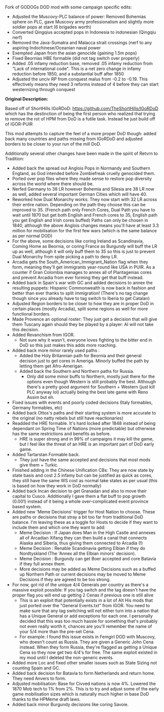 Fork of GODOGs DOD mod with some campaign specific edits:

* Adjusted the Muscovy-PLC balance of power: Removed Bohemias sphere on PLC, gave Muscovy army professionalism and slightly more soldier pops at start (6 brigades worth)
* Converted Qingqius accepted pops in Indonesia to indonesian (Qingqiu nerf)
* Removed the Java-Sumatra and Malacca strait crossings (nerf to any aspiring Indochinese/Oceanian naval power
* Exempted Japan from the asian genocide (gaining 1.5m pops)
* Fixed Beornias HBE formable (did not tag switch over properly)
* Added .05 infamy reduction base, removed .05 infamy reduction from "Lack of international code". This is a net zero change in infamy reduction before 1850, and a substantial buff after 1850
* Adjusted the unciv RP from conquest malus from -0.2 to -0.19. This effectively means they need 3 reforms instead of 4 before they can start westernizing through conquest



**Original Description:**


Based off of ShortHills IGoRDoD: https://github.com/TheShortHills/IGoRDoD which has the destinction of being the first person who realized that trying to remove the rot of HPM from DoD is a futile task. Instead he just build off of IGOR-PUIR

This mod attempts to capture the feel of a more proper DoD though: added back many countries and paths missing from IGoRDoD and adjusted borders to be closer to your run of the mill DoD.

Additionally several other changes have been made in the spirit of Retvrn to Tradition:

* Added back the spread out Anglois Pops in Normandy and Southern England, as God intended before Zombiefreak cruelly genocided them.
* Ported over pop files where they made sense to restore pop diversity across the world where there should be.
* Nerfed Germany to 38 LR however Bohemia and Silesia are 38 LR now as well, added several important German Cities which will have 40.
* Reworked how Dual Monarchy works: They now start with 32 LR across their entire nation. Depending on the path they choose this can be improved to 35. (French path only French Cores, Dual Path you have to wait until 1870 but get both English and French cores to 35, English path you get English and Irish cores buffed) Paths can only be chosen in 1840, although the above Anglois changes means you'll have at least 3.3 million for mobilisation for the first few wars (which is the same balance as per normal DOD)
* For the above, some decisions like coring Ireland as Scandinavia, Coming Home as Beornia, or coring France as Burgundy will buff the LR up as well, although it will only buff them to 35 so this is just to prevent Dual Monarchy from spite picking a path to deny LR.
* Arcadia gets the South_American_Immigrant_Nation flag when they form, meaning they'll get immigrants year-round like USA in PUIR. As a counter if Gran Colombia manages to annex all of Plantagenias cores and prevent Arcadia from ever forming they get that buff instead.
* Added back in Spain's war with GC and added decisions to annex the resulting puppets: Hispanic Commonwealth is now back in fashion and better than ever thanks to split immigration! (There's no tag change though since you already have to tag switch to Iberia to get Catalan)
* Adjusted Region borders to be closer to how they are in proper DoD in certain places (mostly Arcadia), split some regions as well for more functional borders.
* Made Provence an optional roster: They just get a decision that will give them Tuscany again should they be played by a player: AI will not take this decision.
* Added Revanchism from IGOR.
	* Not sure why it wasn't, everyone loves fighting to the bitter end in DoD so this just makes this adds more roaching.
* Added back more minor rarely used paths :
	* Added the Holy Britannian path for Beornia and their general decision just to get cores in Ameriga. Minorly buffed the path by letting them get Afro-Amerigan.
	* Added back the Southern and Northern paths for Russia. 
		* Only did some minor buffs to Northern, mostly just there for the options even though Western is still probably the best. Although there's a pretty good argument for Southern + Western (just kill PLC anyway lol) actually being the best late game with Reno Assim but eh.
* Fixed issues with events and poorly coded decisions (Italy formables, Germany formables, etc)
* Added back Ottos's paths and their starting system is more accurate to the original (no natty rebels but still have reactionaries)
* Readded the HRE formable. It's hard locked after 1848 instead of being dependant on Spring Time of Nations (more predictable) but otherwise has the same restrictions and benefits as before.
	* HRE is super strong and in 99% of campaigns it may kill the game, but I feel like the threat of an HRE is an important part of DoD early game. 
* Added Tartarstan Formable back.
	* They just have the same accepted and decisions that most mods give them + Turkic.
* Finished adding in the Chinese Unification CBs: They are now state by state basis and cost 2.5 infamy but can be justified as quick as cores, they still have the same WS cost as normal take states as per usual (this is based on how they work in DoD normally)
* Added back Incan decision to get Granadan and also to move their capital to Cusco. Additionally I gave them a flat buff to pop growth (0.001) instead of it being a whole over-complicated event province based system.
* Added new 'Meme Decisions' trigger for Host Nation to choose. These are paths or decisions that stray a bit too far from traditional DoD balance. I'm leaving these as a toggle for Hosts to decide if they want to include them and which one they want to add:
	* Meme Decision : If Japan does Man in the High Castle and annexes all of Arcadian Xifang they can then build a canal that connects Alaska and Siberia, thus giving them connected to Arcadia (!)
	* Meme Decision : Renable Scandinavia getting Elbian if they do Nordtyskland (The 'Annex all the Elbian minors' decision).
	* Meme Decision : Burgundy can get Boer accepted and core Batavia if they full annex them.
	* More decisions may be added as Meme Decisions such as a buffed up Northern Path or current decisions may be moved to Meme Decisions if they are agreed to be too strong. 
* For now, got rid of the unique 4/4 Generals per country as there's a massive exploit possible: If you tag switch and the tag doesn't have the proper flag you will end up getting 2 Cenas if previous one is still alive
	* This is an exploit that potentially exists in a lot of Alt His mods that just ported over the "General Events.txt" from IGOR. You need to make sure that any tag switching will not either turn into a nation that has a Unique General or add exceptions for each one. I personally decided that this was too much hassle for something that's probably not even really worth it, chances are you'll remember the name of your 5/4 more than the pre-set Cena.
	* For example: I found this issue exists in Femgirl DOD with Muscovy, who doesn't count as Russia. They are given a Generic John Cena instead. When they form Russia, they're flagged as getting a Unique Cena so they now get two 4/4's for free. The same exploit existed in my mod until I deleted the non-generic events.
* Added more Loc and fixed other smaller issues such as State Sizing not counting Spain and GC.
* Added back decision for Batavia to form Netherlands and return home. They need Anvers to form.
* Adjusted mobilisation: Base for Civved nations is now 4%. Lowered the 1870 Mob tech to 1% from 2%. This is to try and adjust some of the early game mobilisation sizes which is naturally much higher in base DoD thanks to the HPMeme draft laws.
* Added back minor Burgundy decisions like coring Savoie.

